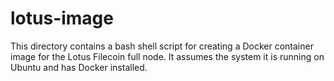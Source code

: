 # lotus-image

This directory contains a bash shell script for creating a Docker container image for the Lotus Filecoin full node. It assumes the system it is running on Ubuntu and has Docker installed.
